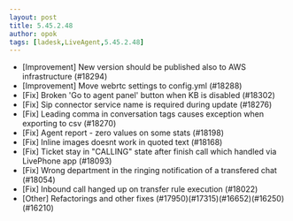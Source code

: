 ```yaml
---
layout: post
title: 5.45.2.48
author: opok
tags: [ladesk,LiveAgent,5.45.2.48]
---
```

- [Improvement] New version should be published also to AWS infrastructure (#18294)
- [Improvement] Move webrtc settings to config.yml (#18288)
- [Fix] Broken 'Go to agent panel' button when KB is disabled  (#18302)
- [Fix] Sip connector service name is required during update (#18276)
- [Fix] Leading comma in conversation tags causes exception when exporting to csv (#18270)
- [Fix] Agent report - zero values on some stats (#18198)
- [Fix] Inline images doesnt work in quoted text (#18168)
- [Fix] Ticket stay in "CALLING" state after finish call which handled via LivePhone app (#18093)
- [Fix] Wrong department in the ringing notification of a transfered chat (#18054)
- [Fix] Inbound call hanged up on transfer rule execution (#18022)
- [Other] Refactorings and other fixes (#17950)(#17315)(#16652)(#16250)(#16210)
